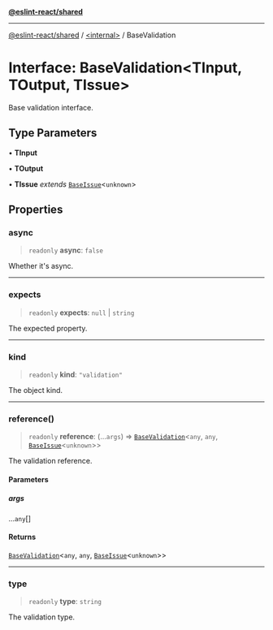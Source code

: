 [**@eslint-react/shared**](../../README.md)

***

[@eslint-react/shared](../../README.md) / [\<internal\>](../README.md) / BaseValidation

# Interface: BaseValidation\<TInput, TOutput, TIssue\>

Base validation interface.

## Type Parameters

• **TInput**

• **TOutput**

• **TIssue** *extends* [`BaseIssue`](BaseIssue.md)\<`unknown`\>

## Properties

### async

> `readonly` **async**: `false`

Whether it's async.

***

### expects

> `readonly` **expects**: `null` \| `string`

The expected property.

***

### kind

> `readonly` **kind**: `"validation"`

The object kind.

***

### reference()

> `readonly` **reference**: (...`args`) => [`BaseValidation`](BaseValidation.md)\<`any`, `any`, [`BaseIssue`](BaseIssue.md)\<`unknown`\>\>

The validation reference.

#### Parameters

##### args

...`any`[]

#### Returns

[`BaseValidation`](BaseValidation.md)\<`any`, `any`, [`BaseIssue`](BaseIssue.md)\<`unknown`\>\>

***

### type

> `readonly` **type**: `string`

The validation type.
